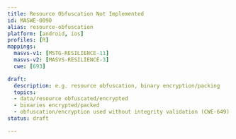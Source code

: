 ```yaml
---
title: Resource Obfuscation Not Implemented
id: MASWE-0090
alias: resource-obfuscation
platform: [android, ios]
profiles: [R]
mappings:
  masvs-v1: [MSTG-RESILIENCE-11]
  masvs-v2: [MASVS-RESILIENCE-3]
  cwe: [693]

draft:
  description: e.g. resource obfuscation, binary encryption/packing
  topics:
  - data/resource obfuscated/encrypted
  - binaries encrypted/packed
  - obfuscation/encryption used without integrity validation (CWE-649)
status: draft

---
```


